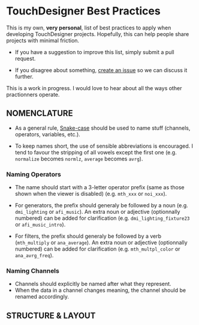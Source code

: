 # TouchDesigner Best Practices

This is my own, **very personal**, list of best practices to apply when developing TouchDesigner projects. Hopefully, this can help people share projects with minimal friction. 

* If you have a suggestion to improve this list, simply submit a pull request.

* If you disagree about something, [create an issue](https://github.com/djipco/tdbp/issues/new) so we can discuss it further.

This is a work in progress. I would love to hear about all the ways other practionners operate.

## NOMENCLATURE

* As a general rule, [Snake-case](https://en.wikipedia.org/wiki/Snake_case) should be used to name stuff (channels, operators, variables, etc.).

* To keep names short, the use of sensible abbreviations is encouraged. I tend to favour the stripping of all vowels except the first one (e.g. `normalize` becomes `normlz`, `average` becomes `avrg`).

### Naming Operators

* The name should start with a 3-letter operator prefix (same as those shown when the viewer is disabled) (e.g. `mth_xxx` or `noi_xxx`).

* For generators, the prefix should generaly be followed by a noun (e.g. `dmi_lighting` or `afi_music`). An extra noun or adjective (optionnally numbered) can be added for clarification (e.g. `dmi_lighting_fixture23` or `afi_music_intro`).

* For filters, the prefix should generaly be followed by a verb (`mth_multiply` or `ana_average`). An extra noun or adjective (optionnally numbered) can be added for clarification (e.g. `mth_multpl_color` or `ana_avrg_freq`).


### Naming Channels

* Channels should explicitly be named after what they represent. 
* When the data in a channel changes meaning, the channel should be renamed accordingly.


## STRUCTURE & LAYOUT

